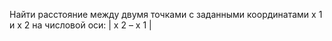  Найти расстояние между двумя точками с заданными координатами
 x 1 и x 2 на числовой оси: | x 2 – x 1 |
